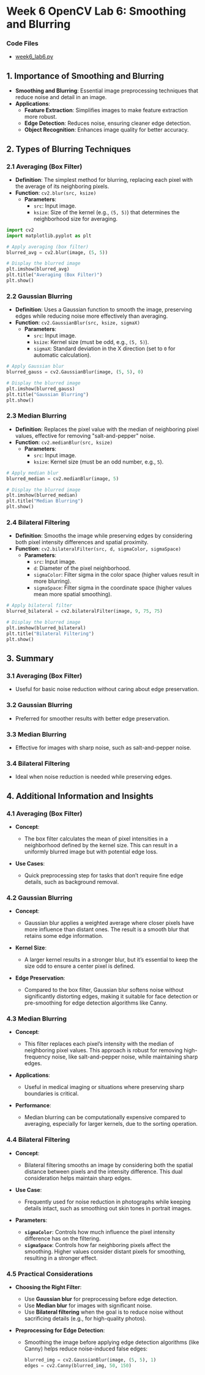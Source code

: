 # Week 6 OpenCV Lab 6: Smoothing and Blurring

### Code Files
- [week6_lab6.py](week6_lab6.py)

## 1. Importance of Smoothing and Blurring
- **Smoothing and Blurring**: Essential image preprocessing techniques that reduce noise and detail in an image.
- **Applications**:
  - **Feature Extraction**: Simplifies images to make feature extraction more robust.
  - **Edge Detection**: Reduces noise, ensuring cleaner edge detection.
  - **Object Recognition**: Enhances image quality for better accuracy.

## 2. Types of Blurring Techniques

### 2.1 Averaging (Box Filter)
- **Definition**: The simplest method for blurring, replacing each pixel with the average of its neighboring pixels.
- **Function**: `cv2.blur(src, ksize)`
  - **Parameters**:
    - `src`: Input image.
    - `ksize`: Size of the kernel (e.g., `(5, 5)`) that determines the neighborhood size for averaging.

```python
import cv2
import matplotlib.pyplot as plt

# Apply averaging (box filter)
blurred_avg = cv2.blur(image, (5, 5))

# Display the blurred image
plt.imshow(blurred_avg)
plt.title("Averaging (Box Filter)")
plt.show()
```

### 2.2 Gaussian Blurring
- **Definition**: Uses a Gaussian function to smooth the image, preserving edges while reducing noise more effectively than averaging.
- **Function**: `cv2.GaussianBlur(src, ksize, sigmaX)`
  - **Parameters**:
    - `src`: Input image.
    - `ksize`: Kernel size (must be odd, e.g., `(5, 5)`).
    - `sigmaX`: Standard deviation in the X direction (set to `0` for automatic calculation).

```python
# Apply Gaussian blur
blurred_gauss = cv2.GaussianBlur(image, (5, 5), 0)

# Display the blurred image
plt.imshow(blurred_gauss)
plt.title("Gaussian Blurring")
plt.show()
```

### 2.3 Median Blurring
- **Definition**: Replaces the pixel value with the median of neighboring pixel values, effective for removing "salt-and-pepper" noise.
- **Function**: `cv2.medianBlur(src, ksize)`
  - **Parameters**:
    - `src`: Input image.
    - `ksize`: Kernel size (must be an odd number, e.g., `5`).

```python
# Apply median blur
blurred_median = cv2.medianBlur(image, 5)

# Display the blurred image
plt.imshow(blurred_median)
plt.title("Median Blurring")
plt.show()
```

### 2.4 Bilateral Filtering
- **Definition**: Smooths the image while preserving edges by considering both pixel intensity differences and spatial proximity.
- **Function**: `cv2.bilateralFilter(src, d, sigmaColor, sigmaSpace)`
  - **Parameters**:
    - `src`: Input image.
    - `d`: Diameter of the pixel neighborhood.
    - `sigmaColor`: Filter sigma in the color space (higher values result in more blurring).
    - `sigmaSpace`: Filter sigma in the coordinate space (higher values mean more spatial smoothing).

```python
# Apply bilateral filter
blurred_bilateral = cv2.bilateralFilter(image, 9, 75, 75)

# Display the blurred image
plt.imshow(blurred_bilateral)
plt.title("Bilateral Filtering")
plt.show()
```

## 3. Summary

### 3.1 Averaging (Box Filter)
- Useful for basic noise reduction without caring about edge preservation.

### 3.2 Gaussian Blurring
- Preferred for smoother results with better edge preservation.

### 3.3 Median Blurring
- Effective for images with sharp noise, such as salt-and-pepper noise.

### 3.4 Bilateral Filtering
- Ideal when noise reduction is needed while preserving edges.

## 4. Additional Information and Insights

### 4.1 Averaging (Box Filter)
- **Concept**:
  - The box filter calculates the mean of pixel intensities in a neighborhood defined by the kernel size. This can result in a uniformly blurred image but with potential edge loss.

- **Use Cases**:
  - Quick preprocessing step for tasks that don’t require fine edge details, such as background removal.

### 4.2 Gaussian Blurring
- **Concept**:
  - Gaussian blur applies a weighted average where closer pixels have more influence than distant ones. The result is a smooth blur that retains some edge information.

- **Kernel Size**:
  - A larger kernel results in a stronger blur, but it’s essential to keep the size odd to ensure a center pixel is defined.

- **Edge Preservation**:
  - Compared to the box filter, Gaussian blur softens noise without significantly distorting edges, making it suitable for face detection or pre-smoothing for edge detection algorithms like Canny.

### 4.3 Median Blurring
- **Concept**:
  - This filter replaces each pixel’s intensity with the median of neighboring pixel values. This approach is robust for removing high-frequency noise, like salt-and-pepper noise, while maintaining sharp edges.

- **Applications**:
  - Useful in medical imaging or situations where preserving sharp boundaries is critical.

- **Performance**:
  - Median blurring can be computationally expensive compared to averaging, especially for larger kernels, due to the sorting operation.

### 4.4 Bilateral Filtering
- **Concept**:
  - Bilateral filtering smooths an image by considering both the spatial distance between pixels and the intensity difference. This dual consideration helps maintain sharp edges.

- **Use Case**:
  - Frequently used for noise reduction in photographs while keeping details intact, such as smoothing out skin tones in portrait images.

- **Parameters**:
  - **`sigmaColor`**: Controls how much influence the pixel intensity difference has on the filtering.
  - **`sigmaSpace`**: Controls how far neighboring pixels affect the smoothing. Higher values consider distant pixels for smoothing, resulting in a stronger effect.

### 4.5 Practical Considerations
- **Choosing the Right Filter**:
  - Use **Gaussian blur** for preprocessing before edge detection.
  - Use **Median blur** for images with significant noise.
  - Use **Bilateral filtering** when the goal is to reduce noise without sacrificing details (e.g., for high-quality photos).

- **Preprocessing for Edge Detection**:
  - Smoothing the image before applying edge detection algorithms (like Canny) helps reduce noise-induced false edges:
    ```python
    blurred_img = cv2.GaussianBlur(image, (5, 5), 1)
    edges = cv2.Canny(blurred_img, 50, 150)
    ```
